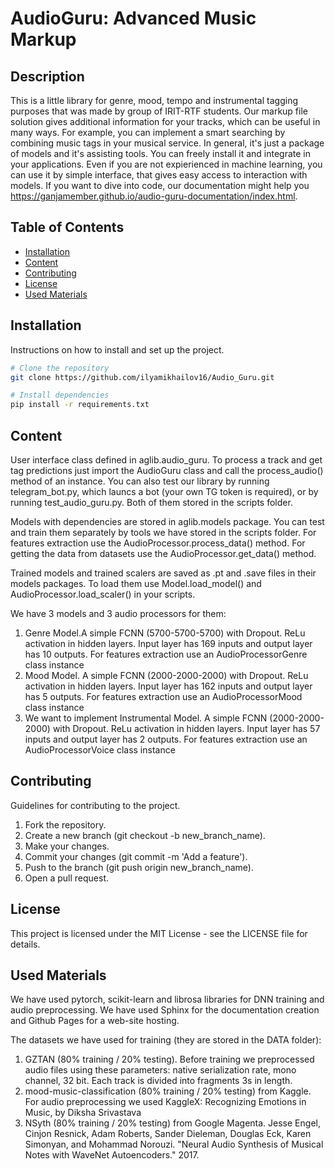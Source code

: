 # AudioGuru: Advanced Music Markup

## Description

This is a little library for genre, mood, tempo and instrumental tagging purposes that was made by group of IRIT-RTF students. 
Our markup file solution gives additional information for your tracks, which can be useful in many ways. For example, you can implement a smart searching by combining music tags in your musical service.
In general, it's just a package of models and it's assisting tools. You can freely install it and integrate in your applications. Even if you are not expierienced in machine learning, you can use it by simple interface, that gives easy access to interaction with models.
If you want to dive into code, our documentation might help you https://ganjamember.github.io/audio-guru-documentation/index.html.

## Table of Contents

- [Installation](#installation)
- [Content](#content)
- [Contributing](#contributing)
- [License](#license)
- [Used Materials](#used_materials)

## Installation

Instructions on how to install and set up the project.

```bash
# Clone the repository
git clone https://github.com/ilyamikhailov16/Audio_Guru.git

# Install dependencies
pip install -r requirements.txt

```

## Content

User interface class defined in aglib.audio_guru. To process a track and get tag predictions just import the AudioGuru class and call the process_audio() method of an instance. You can also test our library by running telegram_bot.py, which launcs a bot (your own TG token is required), or by running test_audio_guru.py. Both of them stored in the scripts folder.

Models with dependencies are stored in aglib.models package. You can test and train them separately by tools we have stored in the scripts folder. For features extraction use the AudioProcessor.process_data() method. For getting the data from datasets use the AudioProcessor.get_data() method.

Trained models and trained scalers are saved as .pt and .save files in their models packages. To load them use Model.load_model() and AudioProcessor.load_scaler() in your scripts.

We have 3 models and 3 audio processors for them:
1) Genre Model.A simple FCNN (5700-5700-5700) with Dropout. ReLu activation in hidden layers. Input layer has 169 inputs and output layer has 10 outputs. For features extraction use an AudioProcessorGenre class instance
2) Mood Model. A simple FCNN (2000-2000-2000) with Dropout. ReLu activation in hidden layers. Input layer has 162 inputs and output layer has 5 outputs. For features extraction use an AudioProcessorMood class instance
3) We want to implement Instrumental Model. A simple FCNN (2000-2000-2000) with Dropout. ReLu activation in hidden layers. Input layer has 57 inputs and output layer has 2 outputs. For features extraction use an AudioProcessorVoice class instance

## Contributing

Guidelines for contributing to the project.

1) Fork the repository.
2) Create a new branch (git checkout -b new_branch_name).
3) Make your changes.
4) Commit your changes (git commit -m 'Add a feature').
5) Push to the branch (git push origin new_branch_name).
6) Open a pull request.

## License

This project is licensed under the MIT License - see the LICENSE file for details.

## Used Materials

We have used pytorch, scikit-learn and librosa libraries for DNN training and audio preprocessing.
We have used Sphinx for the documentation creation and Github Pages for a web-site hosting.

The datasets we have used for training (they are stored in the DATA folder):
1) GZTAN (80% training / 20% testing). Before training we preprocessed audio files using these parameters: native serialization rate, mono channel, 32 bit. Each track is divided into fragments 3s in length.
2) mood-music-classification (80% training / 20% testing) from Kaggle. For audio preprocessing we used KaggleX: Recognizing Emotions in Music, by Diksha Srivastava
3) NSyth (80% training / 20% testing) from Google Magenta.
Jesse Engel, Cinjon Resnick, Adam Roberts, Sander Dieleman, Douglas Eck,
Karen Simonyan, and Mohammad Norouzi. "Neural Audio Synthesis of Musical Notes
with WaveNet Autoencoders." 2017.

